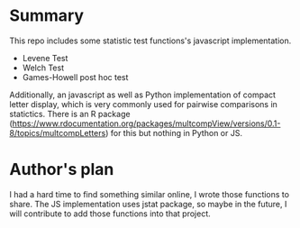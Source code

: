 # Summary

This repo includes some statistic test functions's javascript implementation.

- Levene Test
- Welch Test
- Games-Howell post hoc test

Additionally, an javascript as well as Python implementation of compact letter display, which is very commonly used for pairwise comparisons in statictics. There is an R package (https://www.rdocumentation.org/packages/multcompView/versions/0.1-8/topics/multcompLetters) for this but nothing in Python or JS.

# Author's plan

I had a hard time to find something similar online, I wrote those functions to share.
The JS implementation uses jstat package, so maybe in the future, I will contribute to add those functions into that project.

